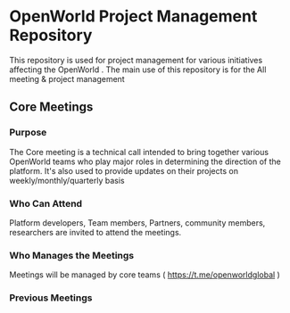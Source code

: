 # OpenWorld Project Management Repository

This repository is used for project management for various initiatives affecting the OpenWorld . The main use of this repository is for the All meeting & project management 

## Core  Meetings

### Purpose

The Core meeting is a technical call intended to bring together various OpenWorld teams who play major roles in determining the direction of the platform. It's also used to provide updates on their projects on weekly/monthly/quarterly basis


### Who Can Attend

Platform developers, Team members, Partners, community members, researchers are invited to attend the meetings. 

### Who Manages the Meetings

Meetings will be managed by core teams ( https://t.me/openworldglobal ) 


### Previous Meetings

